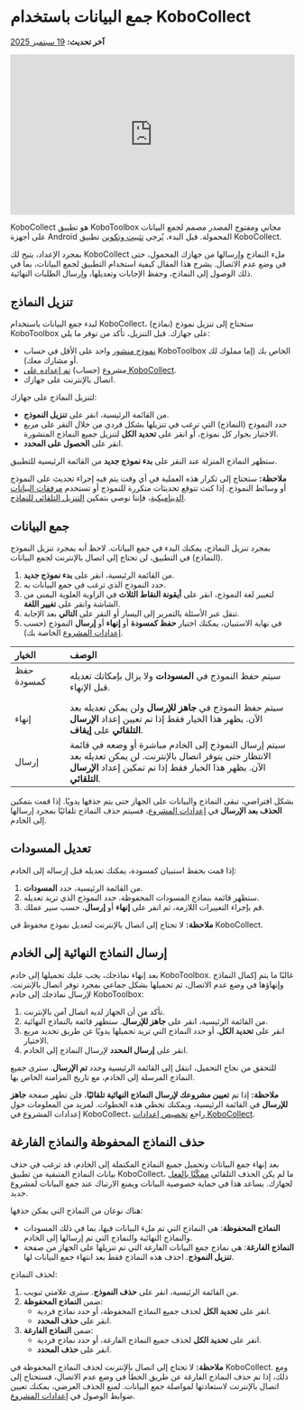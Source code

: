 # جمع البيانات باستخدام KoboCollect
**آخر تحديث:** <a href="https://github.com/kobotoolbox/docs/blob/711a8034f16611e23d4ff78183c4e20825abc818/source/data_collection_kobocollect.md" class="reference">19 سبتمبر 2025</a>

<iframe src="https://www.youtube.com/embed/IEm61fpLoz4?si=TdlWhcVt0OxETlxl" style="width: 100%; aspect-ratio: 16 / 9; height: auto; border: 0;" title="YouTube video player" frameborder="0" allow="accelerometer; autoplay; clipboard-write; encrypted-media; gyroscope; picture-in-picture; web-share" allowfullscreen></iframe>

KoboCollect هو تطبيق KoboToolbox مجاني ومفتوح المصدر مصمم لجمع البيانات على أجهزة Android المحمولة. قبل البدء، يُرجى [تثبيت وتكوين](kobocollect_on_android_latest.md) تطبيق KoboCollect.

بمجرد الإعداد، يتيح لك KoboCollect ملء النماذج وإرسالها من جهازك المحمول، حتى في وضع عدم الاتصال. يشرح هذا المقال كيفية استخدام التطبيق لجمع البيانات، بما في ذلك الوصول إلى النماذج، وحفظ الإجابات وتعديلها، وإرسال الطلبات النهائية.

## تنزيل النماذج

لبدء جمع البيانات باستخدام KoboCollect، ستحتاج إلى تنزيل نموذج (نماذج) KoboToolbox على جهازك. قبل التنزيل، تأكد من توفر ما يلي:

- [نموذج منشور](deploy_form_new_project.md) واحد على الأقل في حساب KoboToolbox الخاص بك (إما مملوك لك أو مشارك معك).
- مشروع (حساب) [تم إعداده على KoboCollect](kobocollect_on_android_latest.md).
- اتصال بالإنترنت على جهازك.

لتنزيل النماذج على جهازك:
- من القائمة الرئيسية، انقر على **تنزيل النموذج**.
- حدد النموذج (النماذج) التي ترغب في تنزيلها بشكل فردي من خلال النقر على مربع الاختيار بجوار كل نموذج، أو انقر على **تحديد الكل** لتنزيل جميع النماذج المنشورة.
- انقر على **الحصول على المحدد**.

ستظهر النماذج المنزلة عند النقر على **بدء نموذج جديد** من القائمة الرئيسية للتطبيق.

<p class="note">
  <strong>ملاحظة:</strong> ستحتاج إلى تكرار هذه العملية في أي وقت يتم فيه إجراء تحديث على النموذج أو وسائط النموذج. إذا كنت تتوقع تحديثات متكررة للنموذج أو تستخدم <a href="dynamic_data_attachment.html">مرفقات البيانات الديناميكية</a>، فإننا نوصي بتمكين <a href="https://support.kobotoolbox.org/ar/kobocollect_settings.html#form-management-settings">التنزيل التلقائي للنماذج</a>.
</p>

## جمع البيانات

بمجرد تنزيل النماذج، يمكنك البدء في جمع البيانات. لاحظ أنه بمجرد تنزيل النموذج (النماذج) في التطبيق، لن تحتاج إلى اتصال بالإنترنت لجمع البيانات.

1. من القائمة الرئيسية، انقر على **بدء نموذج جديد**.
2. حدد النموذج الذي ترغب في جمع البيانات به.
3. لتغيير لغة النموذج، انقر على <i class="k-icon-more"></i> **أيقونة النقاط الثلاث** في الزاوية العلوية اليمنى من الشاشة وانقر على **تغيير اللغة**.
4. تنقل عبر الأسئلة بالتمرير إلى اليسار أو النقر على **التالي** بعد الإجابة.
5. في نهاية الاستبيان، يمكنك اختيار **حفظ كمسودة** أو **إنهاء** أو **إرسال** النموذج (حسب [إعدادات المشروع](https://support.kobotoolbox.org/ar/kobocollect_settings.html#form-management-settings) الخاصة بك).

| **الخيار** | **الوصف**                                |
| :----------------- | :--------------------------------------------- |
| حفظ كمسودة  &emsp;&emsp;&emsp;        | سيتم حفظ النموذج في **المسودات** ولا يزال بإمكانك تعديله قبل الإنهاء. |
| إنهاء      | سيتم حفظ النموذج في **جاهز للإرسال** ولن يمكن تعديله بعد الآن. يظهر هذا الخيار فقط إذا تم تعيين إعداد **الإرسال التلقائي** على **إيقاف**.                                  |
| إرسال           | سيتم إرسال النموذج إلى الخادم مباشرة أو وضعه في قائمة الانتظار حتى يتوفر اتصال بالإنترنت. لن يمكن تعديله بعد الآن. يظهر هذا الخيار فقط إذا تم تمكين إعداد **الإرسال التلقائي**.            |

بشكل افتراضي، تبقى النماذج والبيانات على الجهاز حتى يتم حذفها يدويًا. إذا قمت بتمكين **الحذف بعد الإرسال** في [إعدادات المشروع](https://support.kobotoolbox.org/ar/kobocollect_settings.html#form-management-settings)، فسيتم حذف النماذج تلقائيًا بمجرد إرسالها إلى الخادم.

## تعديل المسودات

إذا قمت بحفظ استبيان كمسودة، يمكنك تعديله قبل إرساله إلى الخادم:

1. من القائمة الرئيسية، حدد **المسودات**.
2. ستظهر قائمة بنماذج المسودات المحفوظة. حدد النموذج الذي تريد تعديله.
3. قم بإجراء التغييرات اللازمة، ثم انقر على **إنهاء** أو **إرسال**، حسب سير عملك.

<p class="note">
  <strong>ملاحظة:</strong> لا تحتاج إلى اتصال بالإنترنت لتعديل نموذج محفوظ في KoboCollect.
</p>

## إرسال النماذج النهائية إلى الخادم

بعد إنهاء نماذجك، يجب عليك تحميلها إلى خادم KoboToolbox. غالبًا ما يتم إكمال النماذج وإنهاؤها في وضع عدم الاتصال، ثم تحميلها بشكل جماعي بمجرد توفر اتصال بالإنترنت. لإرسال نماذجك إلى خادم KoboToolbox:

1. تأكد من أن الجهاز لديه اتصال آمن بالإنترنت.
2. من القائمة الرئيسية، انقر على **جاهز للإرسال**. ستظهر قائمة بالنماذج النهائية.
3. انقر على **تحديد الكل**، أو حدد النماذج التي تريد تحميلها يدويًا عن طريق تحديد مربع الاختيار.
4. انقر على **إرسال المحدد** لإرسال النماذج إلى الخادم.

للتحقق من نجاح التحميل، انتقل إلى القائمة الرئيسية وحدد **تم الإرسال**. سترى جميع النماذج المرسلة إلى الخادم، مع تاريخ المزامنة الخاص بها.

<p class="note">
  <strong>ملاحظة:</strong> إذا تم <strong>تعيين مشروعك لإرسال النماذج النهائية تلقائيًا</strong>، فلن تظهر صفحة <strong>جاهز للإرسال</strong> في القائمة الرئيسية، ويمكنك تخطي هذه الخطوات. لمزيد من المعلومات حول إعدادات المشروع في KoboCollect، راجع <a href="kobocollect_settings.html">تخصيص إعدادات KoboCollect</a>.
</p>

## حذف النماذج المحفوظة والنماذج الفارغة

بعد إنهاء جمع البيانات وتحميل جميع النماذج المكتملة إلى الخادم، قد ترغب في حذف بيانات النماذج المتبقية من تطبيق KoboCollect، ما لم يكن الحذف التلقائي [ممكّنًا بالفعل](https://support.kobotoolbox.org/ar/kobocollect_settings.html#form-management-settings) لجهازك. يساعد هذا في حماية خصوصية البيانات ويمنع الارتباك عند جمع البيانات لمشروع جديد.

هناك نوعان من النماذج التي يمكن حذفها:

- **النماذج المحفوظة**: هي النماذج التي تم ملء البيانات فيها، بما في ذلك المسودات والنماذج النهائية والنماذج التي تم إرسالها إلى الخادم.
- **النماذج الفارغة**: هي نماذج جمع البيانات الفارغة التي تم تنزيلها على الجهاز من صفحة **تنزيل النموذج**. احذف هذه النماذج فقط بعد انتهاء جمع البيانات لها.

لحذف النماذج:
1. من القائمة الرئيسية، انقر على **حذف النموذج**. سترى علامتي تبويب.
2. ضمن **النماذج المحفوظة**:
    - انقر على **تحديد الكل** لحذف جميع النماذج المحفوظة، أو حدد نماذج فردية.
    - انقر على **حذف المحدد**.
3. ضمن **النماذج الفارغة**:
    - انقر على **تحديد الكل** لحذف جميع النماذج الفارغة، أو حدد نماذج فردية.
    - انقر على **حذف المحدد**.

<p class="note">
  <strong>ملاحظة:</strong> لا تحتاج إلى اتصال بالإنترنت لحذف النماذج المحفوظة في KoboCollect. ومع ذلك، إذا تم حذف النماذج الفارغة عن طريق الخطأ في وضع عدم الاتصال، فستحتاج إلى اتصال بالإنترنت لاستعادتها لمواصلة جمع البيانات. لمنع الحذف العرضي، يمكنك تعيين ضوابط الوصول في <a href="https://support.kobotoolbox.org/ar/kobocollect_settings.html#access-control">إعدادات المشروع</a>.
</p>